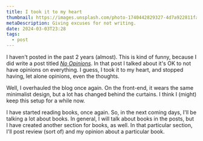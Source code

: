 ```yaml
---
title: I took it to my heart
thumbnail: https://images.unsplash.com/photo-1740442829327-4d7a922811fa?crop=entropy&cs=tinysrgb&fit=max&fm=jpg&ixid=M3w3MTg0MTF8MHwxfGFsbHwyfHx8fHx8fHwxNzQxMjY1NjU4fA&ixlib=rb-4.0.3&q=80&w=1080
metaDescription: Giving excuses for not writing.
date: 2024-03-03T23:28
tags:
  - post
---
```

I haven't posted in the past 2 years (almost). This is kind of funny, because I did write a post titled [_No Opinions_](https://advik.uk/no-opinions/). In that post I talked about it's OK to not have opinions on everything. I guess, I took it to my heart, and stopped having, let alone opinions, even the thoughts.

Well, I overhauled the blog once again. On the front-end, it wears the same minimalist design, but a lot has changed behind the curtains. I think I (might) keep this setup for a while now.

I have started reading books, once again. So, in the next coming days, I'll be talking a lot about books. In general, I will talk about books in the posts, but I have created another section for books, as well. In that particular section, I'll post review (sort of) and my opinion about a particular book.
